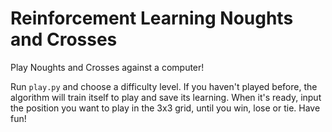 # Reinforcement Learning Noughts and Crosses

Play Noughts and Crosses against a computer!

Run `play.py` and choose a difficulty level. 
If you haven't played before, the algorithm will train itself to play and save its learning.
When it's ready, input the position you want to play in the 3x3 grid, until you win, lose or tie.
Have fun!

